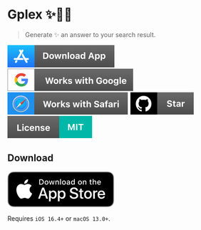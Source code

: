 # Gplex ✨🧠🔎

> Generate ✨ an answer to your search result.

[![download-app](/.README/assets/badges/download-app.svg)](https://gplexapp.com)
[![google](/.README/assets/badges/google.svg)](https://gplexapp.com)
[![safari](/.README/assets/badges/safari.svg)](https://gplexapp.com)
[![github-star](/.README/assets/badges/github-star.svg)](https://github.com/jsj/gplex)
[![license](/.README/assets/badges/license.svg)](https://gplexapp.com/license)

## Download

[![app-store](/.README/assets/badges/Download_on_the_App_Store_Badge_US-UK_RGB_blk_092917.svg)](https://apps.apple.com/us/app/id6450801102)

Requires `iOS 16.4+` or `macOS 13.0+`.
